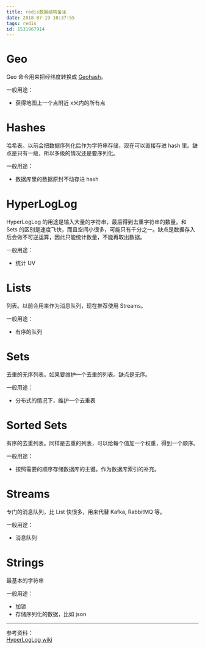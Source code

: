 ```yaml
---
title: redis数据结构备注
date: 2018-07-19 10:37:55
tags: redis
id: 1531967914
---
```

# Geo
Geo 命令用来把经纬度转换成 [Geohash](https://ljj.pub/posts/1531668376/)。

一般用途：
- 获得地图上一个点附近 x米内的所有点

# Hashes
哈希表。以前会把数据序列化后作为字符串存储，现在可以直接存进 hash 里。缺点是只有一级，所以多级的情况还是要序列化。

一般用途：
- 数据库里的数据原封不动存进 hash

# HyperLogLog
HyperLogLog 的用途是输入大量的字符串，最后得到去重字符串的数量。和 Sets 的区别是速度飞快，而且空间小很多，可能只有千分之一。缺点是数据存入后会做不可逆运算，因此只能统计数量，不能再取出数据。

一般用途：
- 统计 UV

# Lists
列表。以前会用来作为消息队列，现在推荐使用 Streams。

一般用途：
- 有序的队列

# Sets
去重的无序列表。如果要维护一个去重的列表。缺点是无序。

一般用途：
- 分布式的情况下，维护一个去重表

# Sorted Sets
有序的去重列表。同样是去重的列表，可以给每个值加一个权重，得到一个顺序。

一般用途：
- 按照需要的顺序存储数据库的主键。作为数据库索引的补充。

# Streams
专门的消息队列，比 List 快很多，用来代替 Kafka, RabbitMQ 等。

一般用途：
- 消息队列

# Strings
最基本的字符串

一般用途：
- 加锁
- 存储序列化的数据，比如 json

---------------------------
参考资料：  
[HyperLogLog wiki](https://en.wikipedia.org/wiki/HyperLogLog)